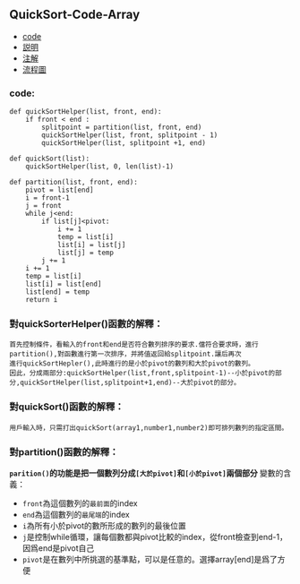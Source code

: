 ## QuickSort-Code-Array
  * [code](#code)
  * [説明]()
  * [注解]()
  * [流程圖]()
### code:
```python3
def quickSortHelper(list, front, end):
    if front < end :
        splitpoint = partition(list, front, end)
        quickSortHelper(list, front, splitpoint - 1)
        quickSortHelper(list, splitpoint +1, end)

def quickSort(list):
    quickSortHelper(list, 0, len(list)-1)

def partition(list, front, end):
    pivot = list[end]
    i = front-1
    j = front
    while j<end:
        if list[j]<pivot:
            i += 1
            temp = list[i]
            list[i] = list[j]
            list[j] = temp
        j += 1
    i += 1
    temp = list[i]
    list[i] = list[end]
    list[end] = temp
    return i
```
### 對quickSorterHelper()函數的解釋：  
    首先控制條件，看輸入的front和end是否符合數列排序的要求.儅符合要求時，進行partition(),對函數進行第一次排序，并將值返回給splitpoint.讓后再次
    進行quickSortHepler(),此時進行的是小於pivot的數列和大於pivot的數列。
    因此，分成兩部分:quickSortHelper(list,front,splitpoint-1)--小於pivot的部分,quickSortHelper(list,splitpoint+1,end)--大於pivot的部分。  
### 對quickSort()函數的解釋：
    用戶輸入時，只需打出quickSort(array1,number1,number2)即可排列數列的指定區間。
### 對partition()函數的解釋：
**`parition()`的功能是把一個數列分成`[大於pivot]`和`[小於pivot]`兩個部分**
變數的含義：  
* `front`為這個數列的`最前面`的index  
* `end`為這個數列的`最尾端`的index  
* `i`為所有小於pivot的數所形成的數列的最後位置
* `j`是控制while循環，讓每個數都與pivot比較的index，從front檢查到end-1，因爲end是pivot自己
* `pivot`是在數列中所挑選的基準點，可以是任意的。選擇array[end]是爲了方便
